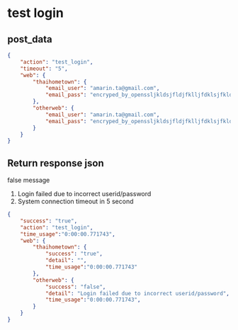 # test login

## post_data
~~~json
{
    "action": "test_login",
    "timeout": "5",
    "web": {
        "thaihometown": {
            "email_user": "amarin.ta@gmail.com",
            "email_pass": "encryped_by_openssljkldsjfldjfklljfdklsjfkldjs"
        },
        "otherweb": {
            "email_user": "amarin.ta@gmail.com",
            "email_pass": "encryped_by_openssljkldsjfldjfklljfdklsjfkldjs"
        }
    }
}
~~~

## Return response json
false message

1. Login failed due to incorrect userid/password
2. System connection timeout in 5 second

~~~json
{
    "success": "true",
    "action": "test_login",
    "time_usage":"0:00:00.771743",
    "web": {
        "thaihometown": {
            "success": "true",
            "detail": "",
            "time_usage":"0:00:00.771743"
        },
        "otherweb": {
            "success": "false",
            "detail": "Login failed due to incorrect userid/password",
            "time_usage":"0:00:00.771743",
        }
    }
}
~~~

